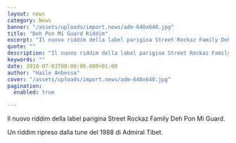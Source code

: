 ```yaml
---
layout: news
category: News
banner: "/assets/uploads/import.news/adm-640x640.jpg"
title: "Deh Pon Mi Guard Riddim"
excerpt: "Il nuovo riddim della label parigina Street Rockaz Family Deh Pon Mi Guard. Un riddim ripreso dalla tune del 1988 di Admiral Tibet"
quote: ""
description: "Il nuovo riddim della label parigina Street Rockaz Family Deh Pon Mi Guard. Un riddim ripreso dalla tune del 1988 di Admiral Tibet"
keywords: ""
date: 2018-07-03T00:00:00.000+01:00
author: "Haile Anbessa"
cover: "/assets/uploads/import.news/adm-640x640.jpg"
pagination:
  enabled: true

---
```


Il nuovo riddim della label parigina Street Rockaz Family Deh Pon Mi Guard.

Un riddim ripreso dalla tune del 1988 di Admiral Tibet.
